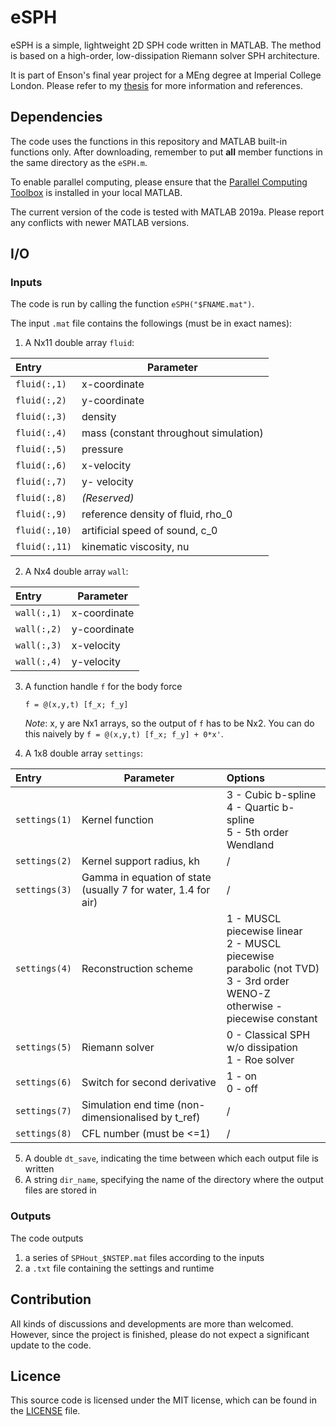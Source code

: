 # eSPH
eSPH is a simple, lightweight 2D SPH code written in MATLAB. The method is based on a high-order, low-dissipation Riemann solver SPH architecture.

It is part of Enson's final year project for a MEng degree at Imperial College London. Please refer to my [thesis]() for more information and references.

## Dependencies

The code uses the functions in this repository and MATLAB built-in functions only. After downloading, remember to put **all** member functions in the same directory as the ```eSPH.m```.

To enable parallel computing, please ensure that the [Parallel Computing Toolbox](https://uk.mathworks.com/products/parallel-computing.html) is installed in your local MATLAB.

The current version of the code is tested with MATLAB 2019a. Please report any conflicts with newer MATLAB versions.

## I/O
### Inputs

The code is run by calling the function ```eSPH("$FNAME.mat")```.

The input ```.mat``` file contains the followings (must be in exact names):

1. A  Nx11 double array ```fluid```:

| Entry             | Parameter                             |
| :---------------- | ------------------------------------- |
| ```fluid(:,1)```  | x-coordinate                          |
| ```fluid(:,2)```  | y-coordinate                          |
| ```fluid(:,3)```  | density                               |
| ```fluid(:,4)```  | mass (constant throughout simulation) |
| ```fluid(:,5)```  | pressure                              |
| ```fluid(:,6)```  | x-velocity                            |
| ```fluid(:,7)```  | y- velocity                           |
| ```fluid(:,8)```  | *(Reserved)*                          |
| ```fluid(:,9)```  | reference density of fluid, rho_0     |
| ```fluid(:,10)``` | artificial speed of sound, c_0        |
| ```fluid(:,11)``` | kinematic viscosity, nu               |

2. A  Nx4 double array ```wall```:

| Entry             | Parameter                         |
| :---------------- | --------------------------------- |
| ```wall(:,1)```  | x-coordinate                      |
| ```wall(:,2)```  | y-coordinate                      |
| ```wall(:,3)``` | x-velocity                        |
| ```wall(:,4)```  | y-velocity                       |

3. A function handle ```f``` for the body force

   ```f = @(x,y,t) [f_x; f_y]```

   *Note*: x, y are Nx1 arrays, so the output of ```f``` has to be Nx2. You can do this naively by ```f = @(x,y,t) [f_x; f_y] + 0*x'```.

4. A 1x8 double array ```settings```:

| Entry             | Parameter                                                    | Options                                                      |
| :---------------- | ------------------------------------------------------------ | :----------------------------------------------------------- |
| ```settings(1)``` | Kernel function                                              | 3 - Cubic b-spline<br>4 - Quartic b-spline<br>5 - 5th order Wendland |
| ```settings(2)``` | Kernel support radius, kh                                    | /                                                            |
| ```settings(3)``` | Gamma in equation of state (usually 7 for water, 1.4 for air) | /                                                            |
| ```settings(4)``` | Reconstruction scheme                                        | 1 - MUSCL piecewise linear <br>2 - MUSCL piecewise parabolic (not TVD)<br>3 - 3rd order WENO-Z<br>otherwise - piecewise constant |
| ```settings(5)``` | Riemann solver                                               | 0 - Classical SPH w/o dissipation <br>1 - Roe solver         |
| ```settings(6)``` | Switch for second derivative                                 | 1 - on<br>0 - off                                            |
| ```settings(7)``` | Simulation end time (non-dimensionalised by t_ref)           | /                                                            |
| ```settings(8)``` | CFL number (must be <=1)                                     | /                                                            |

5. A double ```dt_save```, indicating the time between which each output file is written
6. A string ```dir_name```, specifying the name of the directory where the output files are stored in

### Outputs

The code outputs 

1. a series of ```SPHout_$NSTEP.mat``` files according to the inputs
2. a ```.txt``` file containing the settings and runtime

## Contribution

All kinds of discussions and developments are more than welcomed. However, since the project is finished, please do not expect a significant update to the code.

## Licence

This source code is licensed under the MIT license, which can be found in the [LICENSE](LICENSE) file.
